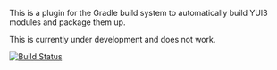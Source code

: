 This is a plugin for the Gradle build system to automatically build YUI3 modules and package them up.

This is currently under development and does not work.


[![Build Status](https://secure.travis-ci.org/sazzer/yui3-builder-gradle-plugin.png)](http://travis-ci.org/sazzer/yui3-builder-gradle-plugin)
